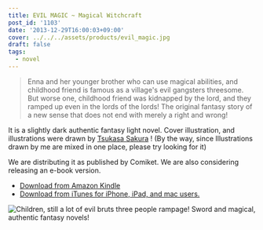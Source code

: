 ```yaml
---
title: EVIL MAGIC ~ Magical Witchcraft
post_id: '1103'
date: '2013-12-29T16:00:03+09:00'
cover: ../../../assets/products/evil_magic.jpg
draft: false
tags:
  - novel
---
```


> Enna and her younger brother who can use magical abilities, and childhood friend is famous as a village's evil gangsters threesome. But worse one, childhood friend was kidnapped by the lord, and they ramped up even in the lords of the lords! The original fantasy story of a new sense that does not end with merely a right and wrong!

It is a slightly dark authentic fantasy light novel. Cover illustration, and illustrations were drawn by [Tsukasa Sakura](http://dungeonmania.web.fc2.com/) ! (By the way, since Illustrations drawn by me are mixed in one place, please try looking for it)

We are distributing it as published by Comiket. We are also considering releasing an e-book version.

* [Download from Amazon Kindle](https://amzn.to/2KA8B9f)
* [Download from iTunes for iPhone, iPad, and mac users.](https://itunes.apple.com/jp/book/evil-magic/id1380674072)

![Children, still a lot of evil bruts three people rampage! Sword and magical, authentic fantasy novels!](https://danmaq.com/wp-content/uploads/2012/11/em_POP-300x300.png)
